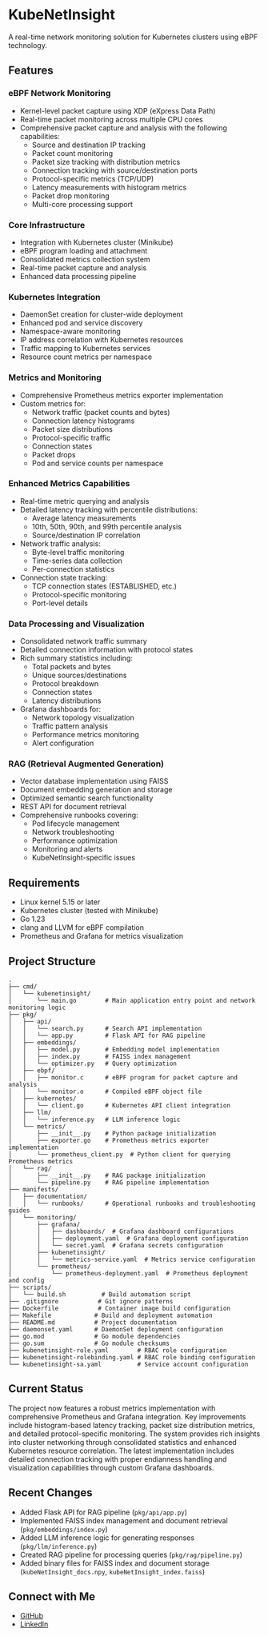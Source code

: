 # KubeNetInsight

A real-time network monitoring solution for Kubernetes clusters using eBPF technology.

## Features

### eBPF Network Monitoring
- Kernel-level packet capture using XDP (eXpress Data Path)
- Real-time packet monitoring across multiple CPU cores
- Comprehensive packet capture and analysis with the following capabilities:
  - Source and destination IP tracking
  - Packet count monitoring
  - Packet size tracking with distribution metrics
  - Connection tracking with source/destination ports
  - Protocol-specific metrics (TCP/UDP)
  - Latency measurements with histogram metrics
  - Packet drop monitoring
  - Multi-core processing support

### Core Infrastructure
- Integration with Kubernetes cluster (Minikube)
- eBPF program loading and attachment
- Consolidated metrics collection system
- Real-time packet capture and analysis
- Enhanced data processing pipeline

### Kubernetes Integration
- DaemonSet creation for cluster-wide deployment
- Enhanced pod and service discovery
- Namespace-aware monitoring
- IP address correlation with Kubernetes resources
- Traffic mapping to Kubernetes services
- Resource count metrics per namespace

### Metrics and Monitoring
- Comprehensive Prometheus metrics exporter implementation
- Custom metrics for:
  - Network traffic (packet counts and bytes)
  - Connection latency histograms
  - Packet size distributions
  - Protocol-specific traffic
  - Connection states
  - Packet drops
  - Pod and service counts per namespace

### Enhanced Metrics Capabilities
- Real-time metric querying and analysis
- Detailed latency tracking with percentile distributions:
  - Average latency measurements
  - 10th, 50th, 90th, and 99th percentile analysis
  - Source/destination IP correlation
- Network traffic analysis:
  - Byte-level traffic monitoring
  - Time-series data collection
  - Per-connection statistics
- Connection state tracking:
  - TCP connection states (ESTABLISHED, etc.)
  - Protocol-specific monitoring
  - Port-level details

### Data Processing and Visualization
- Consolidated network traffic summary
- Detailed connection information with protocol states
- Rich summary statistics including:
  - Total packets and bytes
  - Unique sources/destinations
  - Protocol breakdown
  - Connection states
  - Latency distributions
- Grafana dashboards for:
  - Network topology visualization
  - Traffic pattern analysis
  - Performance metrics monitoring
  - Alert configuration

### RAG (Retrieval Augmented Generation)
- Vector database implementation using FAISS
- Document embedding generation and storage
- Optimized semantic search functionality
- REST API for document retrieval
- Comprehensive runbooks covering:
  - Pod lifecycle management
  - Network troubleshooting
  - Performance optimization
  - Monitoring and alerts
  - KubeNetInsight-specific issues

## Requirements
- Linux kernel 5.15 or later
- Kubernetes cluster (tested with Minikube)
- Go 1.23
- clang and LLVM for eBPF compilation
- Prometheus and Grafana for metrics visualization

## Project Structure
```
.
├── cmd/
│   └── kubenetinsight/
│       └── main.go        # Main application entry point and network monitoring logic
├── pkg/
│   ├── api/
│   │   └── search.py      # Search API implementation
│   │   └── app.py         # Flask API for RAG pipeline
│   ├── embeddings/
│   │   ├── model.py       # Embedding model implementation
│   │   ├── index.py       # FAISS index management
│   │   └── optimizer.py   # Query optimization
│   ├── ebpf/
│   │   ├── monitor.c      # eBPF program for packet capture and analysis
│   │   └── monitor.o      # Compiled eBPF object file
│   ├── kubernetes/
│   │   └── client.go      # Kubernetes API client integration
│   ├── llm/
│   │   └── inference.py   # LLM inference logic
│   └── metrics/
│       ├── __init__.py    # Python package initialization
│       ├── exporter.go    # Prometheus metrics exporter implementation
│       └── prometheus_client.py  # Python client for querying Prometheus metrics
│   └── rag/
│       ├── __init__.py    # RAG package initialization
│       └── pipeline.py    # RAG pipeline implementation
├── manifests/
│   ├── documentation/
│   │   └── runbooks/      # Operational runbooks and troubleshooting guides
│   └── monitoring/
│       ├── grafana/
│       │   ├── dashboards/  # Grafana dashboard configurations
│       │   ├── deployment.yaml  # Grafana deployment configuration
│       │   └── secret.yaml  # Grafana secrets configuration
│       ├── kubenetinsight/
│       │   └── metrics-service.yaml  # Metrics service configuration
│       └── prometheus/
│           └── prometheus-deployment.yaml  # Prometheus deployment and config
├── scripts/
│   └── build.sh          # Build automation script
├── .gitignore           # Git ignore patterns
├── Dockerfile           # Container image build configuration
├── Makefile            # Build and deployment automation
├── README.md           # Project documentation
├── daemonset.yaml      # DaemonSet deployment configuration
├── go.mod              # Go module dependencies
├── go.sum              # Go module checksums
├── kubenetinsight-role.yaml        # RBAC role configuration
├── kubenetinsight-rolebinding.yaml # RBAC role binding configuration
└── kubenetinsight-sa.yaml          # Service account configuration
```

## Current Status
The project now features a robust metrics implementation with comprehensive Prometheus and Grafana integration. Key improvements include histogram-based latency tracking, packet size distribution metrics, and detailed protocol-specific monitoring. The system provides rich insights into cluster networking through consolidated statistics and enhanced Kubernetes resource correlation. The latest implementation includes detailed connection tracking with proper endianness handling and visualization capabilities through custom Grafana dashboards.

## Recent Changes
- Added Flask API for RAG pipeline (`pkg/api/app.py`)
- Implemented FAISS index management and document retrieval (`pkg/embeddings/index.py`)
- Added LLM inference logic for generating responses (`pkg/llm/inference.py`)
- Created RAG pipeline for processing queries (`pkg/rag/pipeline.py`)
- Added binary files for FAISS index and document storage (`kubeNetInsight_docs.npy`, `kubeNetInsight_index.faiss`)

## Connect with Me
- [GitHub](https://github.com/paras-bhavnani)
- [LinkedIn](https://www.linkedin.com/in/paras-bhavnani)